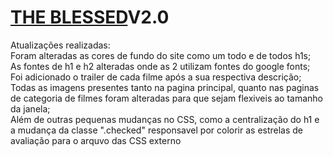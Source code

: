 # [THE BLESSED](https://eliezir.github.io/TheBlessed.com/)V2.0

Atualizações realizadas:               
Foram alteradas as cores de fundo do site como um todo e de todos h1s;         
As fontes de h1 e h2 alteradas onde as 2 utilizam fontes do google fonts;       
Foi adicionado o trailer de cada filme após a sua respectiva descrição;            
Todas as imagens presentes tanto na pagina principal, quanto nas paginas de categoria de filmes foram alteradas para que sejam flexiveis ao tamanho da janela;        
Além de outras pequenas mudanças no CSS, como a centralização do h1 e  a mudança da classe ".checked" responsavel por colorir as estrelas de avaliação para o arquvo das CSS externo 

